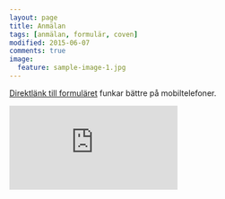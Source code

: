 ```yaml
---
layout: page
title: Anmälan
tags: [anmälan, formulär, coven]
modified: 2015-06-07
comments: true
image:
  feature: sample-image-1.jpg
---
```


[Direktlänk till formuläret](https://docs.google.com/forms/d/1m182dnP5zduRdNdzVsa6Rme0vX8o49K8DYt_b77I0Ss/viewform) funkar bättre på mobiltelefoner.

<iframe src="https://docs.google.com/forms/d/1m182dnP5zduRdNdzVsa6Rme0vX8o49K8DYt_b77I0Ss/viewform?embedded=true" frameborder="0" marginheight="0" marginwidth="0" id="signup">Laddar anmälningsförmulär...</iframe>
